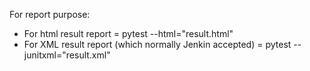 For report purpose:
 - For html result report = pytest --html="result.html" 
 - For XML result report (which normally Jenkin accepted) = pytest --junitxml="result.xml" 
